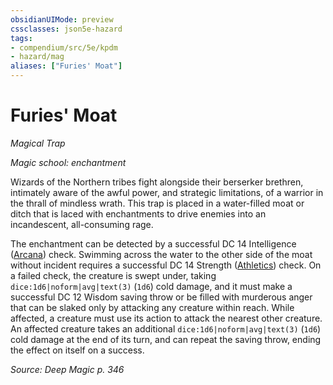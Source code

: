 ```yaml
---
obsidianUIMode: preview
cssclasses: json5e-hazard
tags:
- compendium/src/5e/kpdm
- hazard/mag
aliases: ["Furies' Moat"]
---
```

# Furies' Moat
*Magical Trap*  

*Magic school: enchantment*

Wizards of the Northern tribes fight alongside their berserker brethren, intimately aware of the awful power, and strategic limitations, of a warrior in the thrall of mindless wrath. This trap is placed in a water-filled moat or ditch that is laced with enchantments to drive enemies into an incandescent, all-consuming rage.

The enchantment can be detected by a successful DC 14 Intelligence ([Arcana](/compendium/rules/skills.md#Arcana)) check. Swimming across the water to the other side of the moat without incident requires a successful DC 14 Strength ([Athletics](/compendium/rules/skills.md#Athletics)) check. On a failed check, the creature is swept under, taking `dice:1d6|noform|avg|text(3)` (`1d6`) cold damage, and it must make a successful DC 12 Wisdom saving throw or be filled with murderous anger that can be slaked only by attacking any creature within reach. While affected, a creature must use its action to attack the nearest other creature. An affected creature takes an additional `dice:1d6|noform|avg|text(3)` (`1d6`) cold damage at the end of its turn, and can repeat the saving throw, ending the effect on itself on a success.

*Source: Deep Magic p. 346*